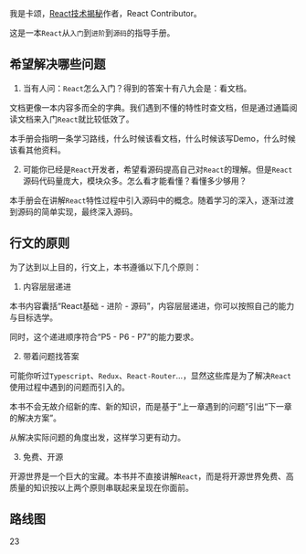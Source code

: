 我是卡颂，[React技术揭秘](https://react.iamkasong.com/)作者，React Contributor。

这是一本`React`从`入门`到`进阶`到`源码`的指导手册。

## 希望解决哪些问题

1. 当有人问：`React`怎么入门？得到的答案十有八九会是：看文档。

文档更像一本内容多而全的字典。我们遇到不懂的特性时查文档，但是通过通篇阅读文档来入门`React`就比较低效了。

本手册会指明一条学习路线，什么时候该看文档，什么时候该写Demo，什么时候该看其他资料。

2. 可能你已经是`React`开发者，希望看源码提高自己对`React`的理解。但是`React`源码代码量庞大，模块众多。怎么看才能看懂？看懂多少够用？

本手册会在讲解`React`特性过程中引入源码中的概念。随着学习的深入，逐渐过渡到源码的简单实现，最终深入源码。

## 行文的原则

为了达到以上目的，行文上，本书遵循以下几个原则：

1. 内容层层递进

本书内容囊括“React基础 - 进阶 - 源码”，内容层层递进，你可以按照自己的能力与目标选学。

同时，这个递进顺序符合“P5 - P6 - P7”的能力要求。

2. 带着问题找答案

可能你听过`Typescript`、`Redux`、`React-Router`...，显然这些库是为了解决`React`使用过程中遇到的问题而引入的。

本书不会无故介绍新的库、新的知识，而是基于“上一章遇到的问题”引出“下一章的解决方案”。

从解决实际问题的角度出发，这样学习更有动力。

3. 免费、开源

开源世界是一个巨大的宝藏。本书并不直接讲解`React`，而是将开源世界免费、高质量的知识按以上两个原则串联起来呈现在你面前。


## 路线图

23

